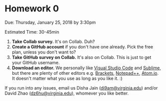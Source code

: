 # Homework 0

Due: Thursday, January 25, 2018 by 3:30pm

Estimated Time: 30-45min

1. **Take Collab survey.** It's on Collab. Duh?
2. **Create a GitHub account** if you don't have one already. Pick the free plan, unless you don't want to?
3. **Take GitHub survey on Collab.** It's also on Collab. This is just to get your GitHub username.
4. **Download an editor.** We personally like [Visual Studio Code](https://code.visualstudio.com/) and [Sublime](https://www.sublimetext.com/), but there are plenty of other editors e.g. [Brackets](http://brackets.io/), [Notepad++](), [Atom.io](https://atom.io/). It doesn't matter what you use as long as you like it. :)

If you run into any issues, email us Disha Jain (dj9am@virginia.edu) and/or David Zhao (dz6hu@virginia.edu), whomever you like better.